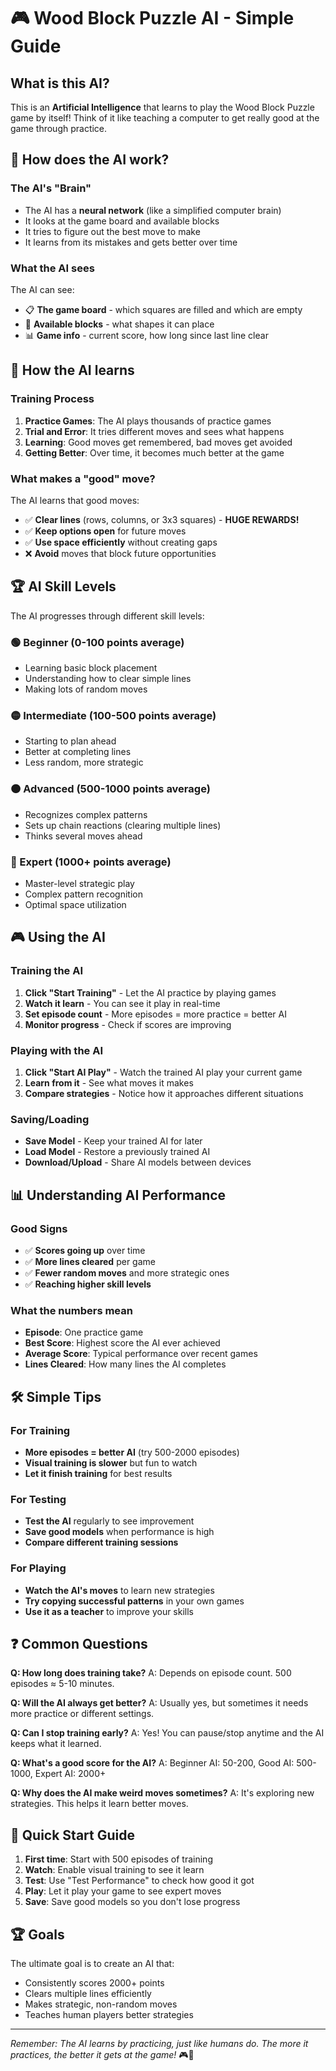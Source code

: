 # 🎮 Wood Block Puzzle AI - Simple Guide

## What is this AI?

This is an **Artificial Intelligence** that learns to play the Wood Block Puzzle game by itself! Think of it like teaching a computer to get really good at the game through practice.

## 🧠 How does the AI work?

### The AI's "Brain"
- The AI has a **neural network** (like a simplified computer brain)
- It looks at the game board and available blocks
- It tries to figure out the best move to make
- It learns from its mistakes and gets better over time

### What the AI sees
The AI can see:
- 📋 **The game board** - which squares are filled and which are empty
- 🧩 **Available blocks** - what shapes it can place
- 📊 **Game info** - current score, how long since last line clear

## 🎯 How the AI learns

### Training Process
1. **Practice Games**: The AI plays thousands of practice games
2. **Trial and Error**: It tries different moves and sees what happens
3. **Learning**: Good moves get remembered, bad moves get avoided
4. **Getting Better**: Over time, it becomes much better at the game

### What makes a "good" move?
The AI learns that good moves:
- ✅ **Clear lines** (rows, columns, or 3x3 squares) - **HUGE REWARDS!**
- ✅ **Keep options open** for future moves
- ✅ **Use space efficiently** without creating gaps
- ❌ **Avoid** moves that block future opportunities

## 🏆 AI Skill Levels

The AI progresses through different skill levels:

### 🟢 Beginner (0-100 points average)
- Learning basic block placement
- Understanding how to clear simple lines
- Making lots of random moves

### 🟡 Intermediate (100-500 points average)  
- Starting to plan ahead
- Better at completing lines
- Less random, more strategic

### 🟠 Advanced (500-1000 points average)
- Recognizes complex patterns
- Sets up chain reactions (clearing multiple lines)
- Thinks several moves ahead

### 🔴 Expert (1000+ points average)
- Master-level strategic play
- Complex pattern recognition
- Optimal space utilization

## 🎮 Using the AI

### Training the AI
1. **Click "Start Training"** - Let the AI practice by playing games
2. **Watch it learn** - You can see it play in real-time
3. **Set episode count** - More episodes = more practice = better AI
4. **Monitor progress** - Check if scores are improving

### Playing with the AI
1. **Click "Start AI Play"** - Watch the trained AI play your current game
2. **Learn from it** - See what moves it makes
3. **Compare strategies** - Notice how it approaches different situations

### Saving/Loading
- **Save Model** - Keep your trained AI for later
- **Load Model** - Restore a previously trained AI
- **Download/Upload** - Share AI models between devices

## 📊 Understanding AI Performance

### Good Signs
- ✅ **Scores going up** over time
- ✅ **More lines cleared** per game
- ✅ **Fewer random moves** and more strategic ones
- ✅ **Reaching higher skill levels**

### What the numbers mean
- **Episode**: One practice game
- **Best Score**: Highest score the AI ever achieved
- **Average Score**: Typical performance over recent games
- **Lines Cleared**: How many lines the AI completes

## 🛠️ Simple Tips

### For Training
- **More episodes = better AI** (try 500-2000 episodes)
- **Visual training is slower** but fun to watch
- **Let it finish training** for best results

### For Testing
- **Test the AI** regularly to see improvement
- **Save good models** when performance is high
- **Compare different training sessions**

### For Playing
- **Watch the AI's moves** to learn new strategies
- **Try copying successful patterns** in your own games
- **Use it as a teacher** to improve your skills

## ❓ Common Questions

**Q: How long does training take?**
A: Depends on episode count. 500 episodes ≈ 5-10 minutes.

**Q: Will the AI always get better?**
A: Usually yes, but sometimes it needs more practice or different settings.

**Q: Can I stop training early?**
A: Yes! You can pause/stop anytime and the AI keeps what it learned.

**Q: What's a good score for the AI?**
A: Beginner AI: 50-200, Good AI: 500-1000, Expert AI: 2000+

**Q: Why does the AI make weird moves sometimes?**
A: It's exploring new strategies. This helps it learn better moves.

## 🎯 Quick Start Guide

1. **First time**: Start with 500 episodes of training
2. **Watch**: Enable visual training to see it learn
3. **Test**: Use "Test Performance" to check how good it got
4. **Play**: Let it play your game to see expert moves
5. **Save**: Save good models so you don't lose progress

## 🏆 Goals

The ultimate goal is to create an AI that:
- Consistently scores 2000+ points
- Clears multiple lines efficiently
- Makes strategic, non-random moves
- Teaches human players better strategies

---

*Remember: The AI learns by practicing, just like humans do. The more it practices, the better it gets at the game!* 🎮🤖 